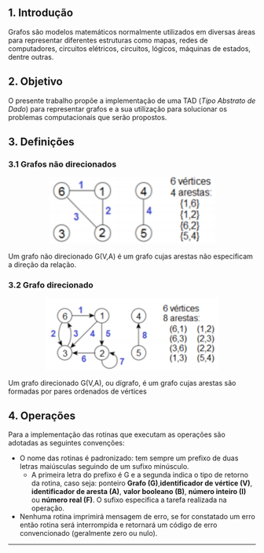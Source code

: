 ## 1. Introdução
Grafos são modelos matemáticos normalmente utilizados em diversas áreas para representar diferentes estruturas como mapas, redes de computadores, circuitos elétricos, circuitos, lógicos, máquinas de estados, dentre outras.

## 2. Objetivo
O presente trabalho propõe a implementação de uma TAD (*Tipo Abstrato de Dado*) para representar grafos e a sua utilização para solucionar os problemas computacionais que serão propostos.

## 3. Definições 

### 3.1 Grafos não direcionados
<center>
 <img src="./docs/grafo-nao-direcionado.png" />
</center>

Um grafo não direcionado G(V,A) é um grafo cujas arestas não especificam a direção da relação.
  
### 3.2 Grafo direcionado
<center>
 <img src="./docs/grafo-direcionado.png" />
</center>

Um grafo direcionado G(V,A), ou dígrafo, é um grafo cujas arestas são formadas por pares ordenados de vértices

## 4. Operações
Para a implementação das rotinas que executam as operações são adotadas as seguintes convenções:
- O nome das rotinas é padronizado: tem sempre um prefixo de duas letras maiúsculas seguindo de um sufixo minúsculo. 
  - A primeira letra do prefixo é G e a segunda indica o tipo de retorno da rotina, caso seja:  ponteiro **Grafo (G)**,**identificador de vértice (V)**, **identificador de aresta (A)**, **valor booleano (B)**, **número inteiro (I)** ou **número real (F)**. O sufixo especifica a tarefa realizada na operação.
- Nenhuma rotina imprimirá mensagem de erro, se for constatado um erro então rotina será interrompida e retornará um código de erro convencionado (geralmente zero ou nulo).
- --